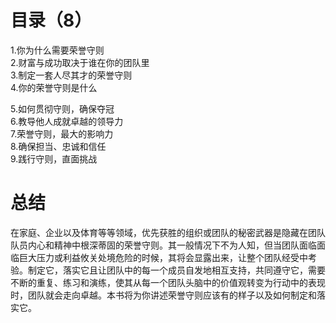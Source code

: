 # 目录（8）
1.你为什么需要荣誉守则   
2.财富与成功取决于谁在你的团队里    
3.制定一套人尽其才的荣誉守则    
4.你的荣誉守则是什么    

5.如何贯彻守则，确保夺冠    
6.教导他人成就卓越的领导力    
7.荣誉守则，最大的影响力     
8.确保担当、忠诚和信任     
9.践行守则，直面挑战   

# 总结
在家庭、企业以及体育等等领域，优先获胜的组织或团队的秘密武器是隐藏在团队队员内心和精神中根深蒂固的荣誉守则。其一般情况下不为人知，但当团队面临面临巨大压力或利益攸关处境危险的时候，其将会显露出来，让整个团队经受中考验。制定它，落实它且让团队中的每一个成员自发地相互支持，共同遵守它，需要不断的重复、练习和演练，使其从每一个团队头脑中的价值观转变为行动中的表现时，团队就会走向卓越。本书将为你讲述荣誉守则应该有的样子以及如何制定和落实它。



